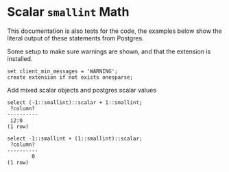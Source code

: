 # Scalar `smallint` Math

This documentation is also tests for the code, the examples below
show the literal output of these statements from Postgres.

Some setup to make sure warnings are shown, and that the extension
is installed.
``` postgres-console
set client_min_messages = 'WARNING';
create extension if not exists onesparse;
```
Add mixed scalar objects and postgres scalar values
``` postgres-console
select (-1::smallint)::scalar + 1::smallint;
 ?column? 
----------
 i2:0
(1 row)

select -1::smallint + (1::smallint)::scalar;
 ?column? 
----------
        0
(1 row)

```